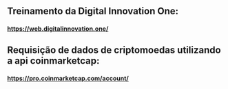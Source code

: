 ## Treinamento da Digital Innovation One:
#### https://web.digitalinnovation.one/

## Requisição de dados de criptomoedas utilizando a api coinmarketcap:
#### https://pro.coinmarketcap.com/account/
